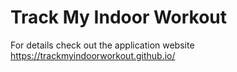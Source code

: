 # Track My Indoor Workout

For details check out the application website
https://trackmyindoorworkout.github.io/
